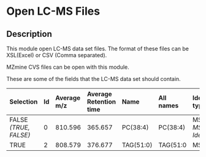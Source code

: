 # Open LC-MS Files #

## Description ##

This module open LC-MS data set files. The format of these files can be XSL(Excel) or CSV (Comma separated).

MZmine CVS files can be open with this module.

These are some of the fields that the LC-MS data set should contain.

| **Selection** | **Id** | **Average m/z** | **Average Retention time** | **Name** | **All names** | **Identification type** | **PubChem ID** | **VTT ID** | **All VTT IDs** | **Lipid class** | **Num found** | **Standard** | **FA Composition** | **Alignment** | **Sample Name 1** | **Sample Name 2** |
|:--------------|:-------|:----------------|:---------------------------|:---------|:--------------|:------------------------|:---------------|:-----------|:----------------|:----------------|:--------------|:-------------|:-------------------|:--------------|:------------------|:------------------|
| FALSE _(TRUE, FALSE)_ | 0 | 810.596 | 365.657 | PC(38:4) | PC(38:4) | MS _(MS, MS-MS, No Identification)_ |  |  |  |  | 2 | 0 _(0, 1)_ |  |  | 78283.062 | 100878.687 |
| TRUE | 2 | 808.579 | 376.677 | TAG(51:0) | TAG(51:0 | MS |  |  |  |  | 2 | 1 |  |  | 1162.819 | 1198.833 |
